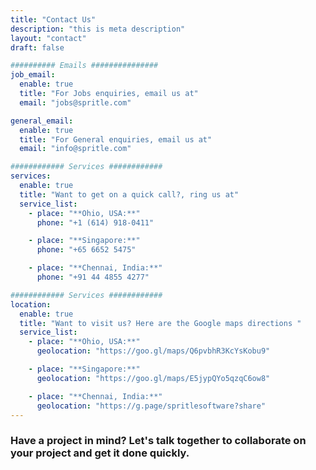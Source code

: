 ```yaml
---
title: "Contact Us"
description: "this is meta description"
layout: "contact"
draft: false

########## Emails ###############
job_email:
  enable: true
  title: "For Jobs enquiries, email us at"
  email: "jobs@spritle.com"

general_email:
  enable: true
  title: "For General enquiries, email us at"
  email: "info@spritle.com"

############ Services ############
services:
  enable: true
  title: "Want to get on a quick call?, ring us at"
  service_list:
    - place: "**Ohio, USA:**"
      phone: "+1 (614) 918-0411"

    - place: "**Singapore:**"
      phone: "+65 6652 5475"

    - place: "**Chennai, India:**"
      phone: "+91 44 4855 4277"

############ Services ############
location:
  enable: true
  title: "Want to visit us? Here are the Google maps directions "
  service_list:
    - place: "**Ohio, USA:**"
      geolocation: "https://goo.gl/maps/Q6pvbhR3KcYsKobu9"

    - place: "**Singapore:**"
      geolocation: "https://goo.gl/maps/E5jypQYo5qzqC6ow8"

    - place: "**Chennai, India:**"
      geolocation: "https://g.page/spritlesoftware?share"
---
```


### Have a project in mind? Let's talk together to collaborate on your project and get it done quickly.
